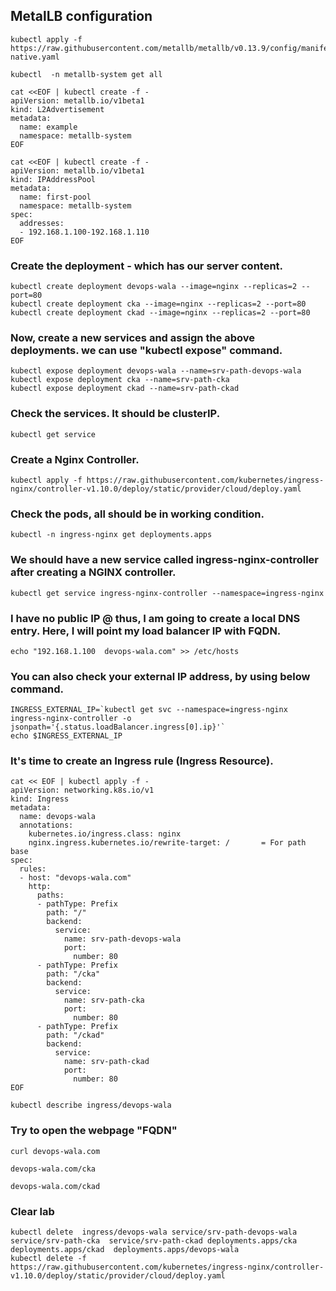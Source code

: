 ## MetalLB configuration
```
kubectl apply -f https://raw.githubusercontent.com/metallb/metallb/v0.13.9/config/manifests/metallb-native.yaml
```
```
kubectl  -n metallb-system get all
```
```
cat <<EOF | kubectl create -f -
apiVersion: metallb.io/v1beta1
kind: L2Advertisement
metadata:
  name: example
  namespace: metallb-system
EOF
```
```
cat <<EOF | kubectl create -f -
apiVersion: metallb.io/v1beta1
kind: IPAddressPool
metadata:
  name: first-pool
  namespace: metallb-system
spec:
  addresses:
  - 192.168.1.100-192.168.1.110
EOF
```


### Create the deployment - which has our server content.

```
kubectl create deployment devops-wala --image=nginx --replicas=2 --port=80
kubectl create deployment cka --image=nginx --replicas=2 --port=80
kubectl create deployment ckad --image=nginx --replicas=2 --port=80
```

### Now, create a new services and assign the above deployments. we can use "kubectl expose" command.
```
kubectl expose deployment devops-wala --name=srv-path-devops-wala
kubectl expose deployment cka --name=srv-path-cka
kubectl expose deployment ckad --name=srv-path-ckad
```

### Check the services. It should be clusterIP.
```
kubectl get service
```

### Create a Nginx Controller.
```
kubectl apply -f https://raw.githubusercontent.com/kubernetes/ingress-nginx/controller-v1.10.0/deploy/static/provider/cloud/deploy.yaml
```

### Check the pods, all should be in working condition.
```
kubectl -n ingress-nginx get deployments.apps 
```

### We should have a new service called ingress-nginx-controller after creating a NGINX controller.

```
kubectl get service ingress-nginx-controller --namespace=ingress-nginx
```

### I have no public IP @ thus, I am going to create a local DNS entry. Here, I will point my load balancer IP with FQDN.
```
echo "192.168.1.100  devops-wala.com" >> /etc/hosts
```

### You can also check your external IP address, by using below command.
```
INGRESS_EXTERNAL_IP=`kubectl get svc --namespace=ingress-nginx ingress-nginx-controller -o jsonpath='{.status.loadBalancer.ingress[0].ip}'`
echo $INGRESS_EXTERNAL_IP
```

### It's time to create an Ingress rule (Ingress Resource). 

```
cat << EOF | kubectl apply -f -
apiVersion: networking.k8s.io/v1
kind: Ingress
metadata:
  name: devops-wala
  annotations:
    kubernetes.io/ingress.class: nginx
    nginx.ingress.kubernetes.io/rewrite-target: /       = For path base
spec:
  rules:
  - host: "devops-wala.com"
    http:
      paths:
      - pathType: Prefix
        path: "/"
        backend:
          service:
            name: srv-path-devops-wala
            port:
              number: 80
      - pathType: Prefix
        path: "/cka"
        backend:
          service:
            name: srv-path-cka
            port:
              number: 80
      - pathType: Prefix
        path: "/ckad"
        backend:
          service:
            name: srv-path-ckad
            port:
              number: 80
EOF
```

```
kubectl describe ingress/devops-wala

```

### Try to open the webpage "FQDN"
```
curl devops-wala.com
```
```
devops-wala.com/cka
```
```
devops-wala.com/ckad
```


### Clear lab
```
kubectl delete  ingress/devops-wala service/srv-path-devops-wala service/srv-path-cka  service/srv-path-ckad deployments.apps/cka deployments.apps/ckad  deployments.apps/devops-wala 
kubectl delete -f https://raw.githubusercontent.com/kubernetes/ingress-nginx/controller-v1.10.0/deploy/static/provider/cloud/deploy.yaml
```


